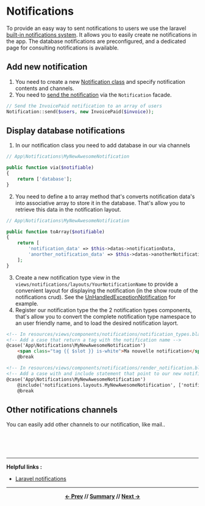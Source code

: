 # Notifications

To provide an easy way to sent notifications to users we use the laravel [built-in notifications system](https://laravel.com/docs/5.6/notifications).
It allows you to easily create ne notifications in the app. The database notifications are preconfigured, and a dedicated page for consulting notifications is available.

## Add new notification

1. You need to create a new [Notification class](https://laravel.com/docs/5.6/notifications#creating-notifications) and specify notification contents and channels.
2. You need to [send the notification](https://laravel.com/docs/5.6/notifications#sending-notifications) via the `Notification` facade.
```php
// Send the InvoicePaid notification to an array of users
Notification::send($users, new InvoicePaid($invoice));
```

## Display database notifications
1. In our notification class you need to add database in our via channels
```php
// App\Notifications\MyNewAwesomeNotification

public function via($notifiable)
{
    return ['database'];
}
```
2. You need to define a to array method that's converts notification data's into associative array to store it in the database.
That's allow you to retrieve this data in the notification layout.
```php
// App\Notifications\MyNewAwesomeNotification

public function toArray($notifiable)
{
    return [
        'notification_data' => $this->datas->notificationData,
        'anorther_notification_data' => $this->datas->anotherNotificationData,
    ];
}
```
3. Create a new notification type view in the `views/notifications/layouts/YourNotificationName` to provide a convenient layout for displaying the notification (in the show route of the notifications crud). See the [UnHandledExceptionNotification](../../resources/views/notifications/layouts/UnHandledExceptionNotification.blade.php) for example.
4. Register our notification type the the 2 notification types components, that's allow you to convert the complete notification type namespace to an user friendly name, and to load the desired notification layort.
```html
<!-- In resources/views/components/notifications/notification_types.blade.php -->
<!-- Add a case that return a tag with the notification name -->
@case('App\Notifications\MyNewAwesomeNotification')
    <span class="tag {{ $slot }} is-white">Ma nouvelle notification</span>
    @break

<!-- In resources/views/components/notifications/render_notification.blade.php -->
<!-- Add a case with and include statement that point to our new notification layout -->
@case('App\Notifications\MyNewAwesomeNotification')
    @include('notifications.layouts.MyNewAwesomeNotification', ['notification' => $notification])
    @break
```

## Other notifications channels

You can easily add other channels to our notification, like mail..


<br>
<br>
<br>
<hr>

**Helpful links :**

* [Laravel notifications](https://laravel.com/docs/5.6/notifications)

<hr>
<div align="center">

**[<- Prev](7_filterSystem.md) // [Summary](../README.md) // [Next ->](9_notifications.md)**

</div>
